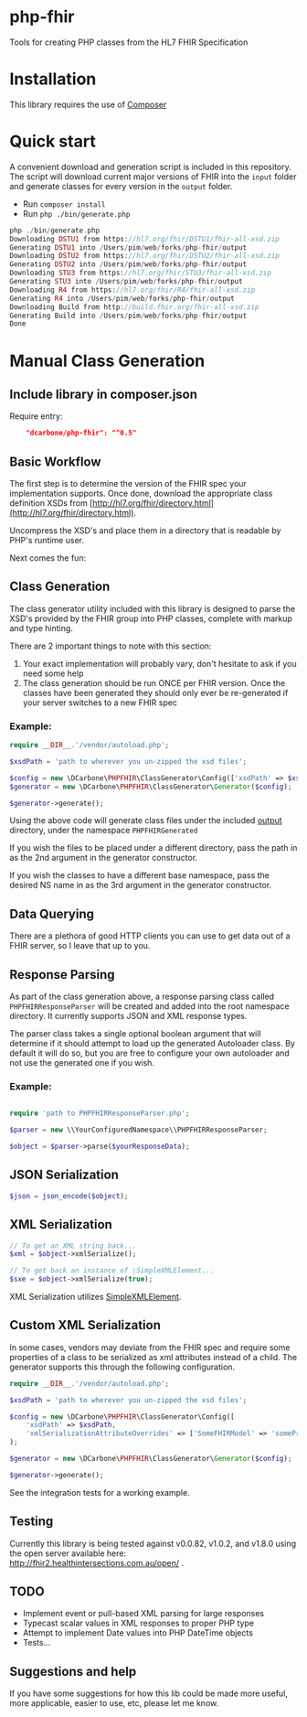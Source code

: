 # php-fhir
Tools for creating PHP classes from the HL7 FHIR Specification

# Installation

This library requires the use of [Composer](https://getcomposer.org/)

# Quick start

A convenient download and generation script is included in this repository. 
The script will download current major versions of FHIR into the `input` folder and 
generate classes for every version in the `output` folder.

* Run `composer install`
* Run `php ./bin/generate.php`

```php
php ./bin/generate.php 
Downloading DSTU1 from https://hl7.org/fhir/DSTU1/fhir-all-xsd.zip
Generating DSTU1 into /Users/pim/web/forks/php-fhir/output
Downloading DSTU2 from https://hl7.org/fhir/DSTU2/fhir-all-xsd.zip
Generating DSTU2 into /Users/pim/web/forks/php-fhir/output
Downloading STU3 from https://hl7.org/fhir/STU3/fhir-all-xsd.zip
Generating STU3 into /Users/pim/web/forks/php-fhir/output
Downloading R4 from https://hl7.org/fhir/R4/fhir-all-xsd.zip
Generating R4 into /Users/pim/web/forks/php-fhir/output
Downloading Build from http://build.fhir.org/fhir-all-xsd.zip
Generating Build into /Users/pim/web/forks/php-fhir/output
Done
```

# Manual Class Generation

## Include library in composer.json

Require entry:
```json
    "dcarbone/php-fhir": "^0.5"
```

## Basic Workflow

The first step is to determine the version of the FHIR spec your implementation supports.  Once done, download
the appropriate class definition XSDs from [http://hl7.org/fhir/directory.html](http://hl7.org/fhir/directory.html).

Uncompress the XSD's and place them in a directory that is readable by PHP's runtime user.

Next comes the fun:

## Class Generation

The class generator utility included with this library is designed to parse the XSD's provided by the FHIR
group into PHP classes, complete with markup and type hinting.

There are 2 important things to note with this section:

1. Your exact implementation will probably vary, don't hesitate to ask if you need some help
2. The class generation should be run ONCE per FHIR version.  Once the classes
have been generated they should only ever be re-generated if your server switches to a new FHIR spec

### Example:

```php
require __DIR__.'/vendor/autoload.php';

$xsdPath = 'path to wherever you un-zipped the xsd files';

$config = new \DCarbone\PHPFHIR\ClassGenerator\Config(['xsdPath' => $xsdPath]);
$generator = new \DCarbone\PHPFHIR\ClassGenerator\Generator($config);

$generator->generate();
```

Using the above code will generate class files under the included [output](./output) directory, under the namespace
` PHPFHIRGenerated `

If you wish the files to be placed under a different directory, pass the path in as the 2nd argument in the
generator constructor.

If you wish the classes to have a different base namespace, pass the desired NS name in as the 3rd argument in the
generator constructor.

## Data Querying

There are a plethora of good HTTP clients you can use to get data out of a FHIR server, so I leave that up to you.

## Response Parsing

As part of the class generation above, a response parsing class called `PHPFHIRResponseParser` will be created
and added into the root namespace directory.  It currently supports JSON and XML response types.

The parser class takes a single optional boolean argument that will determine if it should
attempt to load up the generated Autoloader class.  By default it will do so, but you are free to configure your
own autoloader and not use the generated one if you wish.

### Example:

```php

require 'path to PHPFHIRResponseParser.php';

$parser = new \\YourConfiguredNamespace\\PHPFHIRResponseParser;

$object = $parser->parse($yourResponseData);

```

## JSON Serialization

```php
$json = json_encode($object);
```

## XML Serialization

```php
// To get an XML string back...
$xml = $object->xmlSerialize();

// To get back an instance of \SimpleXMLElement...
$sxe = $object->xmlSerialize(true);
```

XML Serialization utilizes [SimpleXMLElement](http://php.net/manual/en/class.simplexmlelement.php).

## Custom XML Serialization
In some cases, vendors may deviate from the FHIR spec and require some properties of a class to be
serialized as xml attributes instead of a child. The generator supports this through the following configuration.

```php
require __DIR__.'/vendor/autoload.php';

$xsdPath = 'path to wherever you un-zipped the xsd files';

$config = new \DCarbone\PHPFHIR\ClassGenerator\Config([
    'xsdPath' => $xsdPath,
    'xmlSerializationAttributeOverrides' => ['SomeFHIRModel' => 'somePropertyName']
);

$generator = new \DCarbone\PHPFHIR\ClassGenerator\Generator($config);

$generator->generate();

```

See the integration tests for a working example.

## Testing

Currently this library is being tested against v0.0.82, v1.0.2, and v1.8.0 using the open server available here:
http://fhir2.healthintersections.com.au/open/ .

## TODO

- Implement event or pull-based XML parsing for large responses
- Typecast scalar values in XML responses to proper PHP type
- Attempt to implement Date values into PHP DateTime objects
- Tests...

## Suggestions and help

If you have some suggestions for how this lib could be made more useful, more applicable, easier to use, etc, please
let me know.
